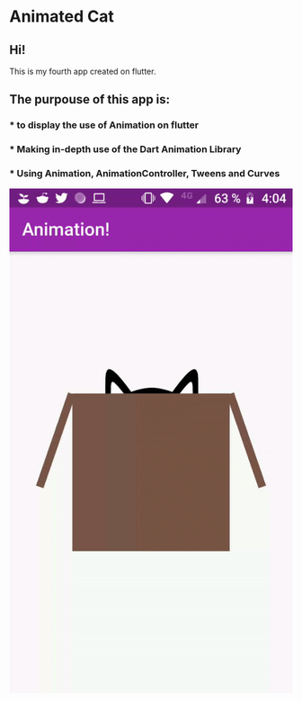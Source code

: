 # Animated Cat
<H2> Hi! </H2> 
This is my fourth app created on flutter.

<H2> The purpouse of this app is: </H2>


<H3>* to display the use of Animation on flutter</H3>
<H3>* Making in-depth use of the Dart Animation Library </H3>
<H3>* Using Animation, AnimationController, Tweens and Curves </H3>


<img src="https://raw.githubusercontent.com/Psiale/Cat_inside_a_box/master/ezgif.com-video-to-gif.gif">
